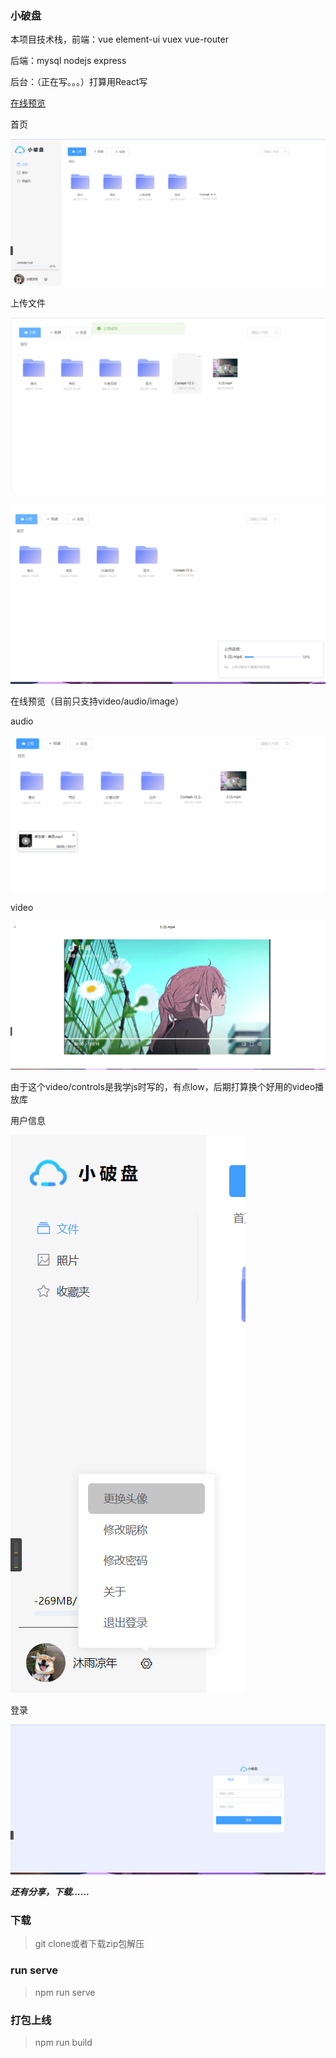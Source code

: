 ### 小破盘

本项目技术栈，前端：vue element-ui vuex vue-router

后端：mysql nodejs express 

后台：（正在写。。。）打算用React写

[在线预览](http://drive.xiezy.top)

首页

![](images/image-20220419093325699.png)

上传文件

![image-20220419093505424](images/image-20220419093505424.png)

![image-20220419093511967](images/image-20220419093511967.png)

在线预览（目前只支持video/audio/image）

audio

![image-20220419093628996](/images/image-20220419093628996.png)

video

![](images/image-20220419093648800.png)

由于这个video/controls是我学js时写的，有点low，后期打算换个好用的video播放库

用户信息

![image-20220419093936891](images/image-20220419093936891.png)



登录

![image-20220419094009592](images/image-20220419094009592.png)

***还有分享，下载......***

### 下载

> git clone或者下载zip包解压

### run serve

> npm run serve

### 打包上线
> npm run build
